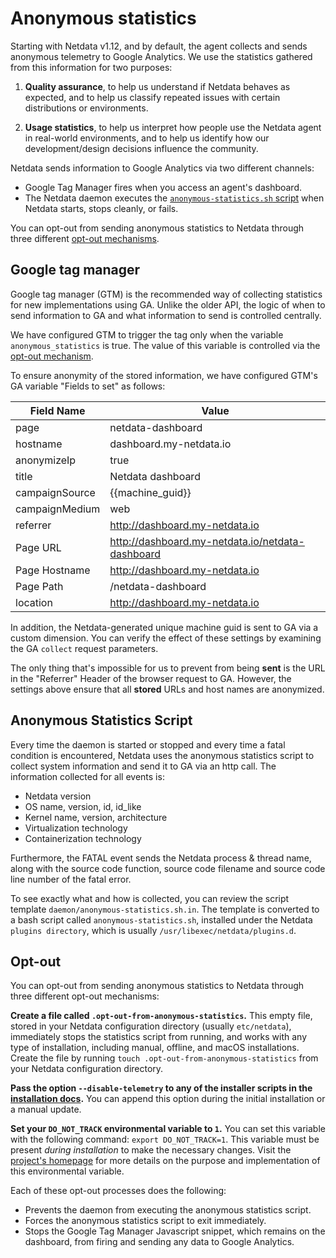 # Anonymous statistics

Starting with Netdata v1.12, and by default, the agent collects and sends anonymous telemetry to Google Analytics. We
use the statistics gathered from this information for two purposes:

1.  **Quality assurance**, to help us understand if Netdata behaves as expected, and to help us classify repeated
     issues with certain distributions or environments.

2.  **Usage statistics**, to help us interpret how people use the Netdata agent in real-world environments, and to help
     us identify how our development/design decisions influence the community.

Netdata sends information to Google Analytics via two different channels:

-   Google Tag Manager fires when you access an agent's dashboard.
-   The Netdata daemon executes the [`anonymous-statistics.sh`
    script](https://github.com/netdata/netdata/blob/6469cf92724644f5facf343e4bdd76ac0551a418/daemon/anonymous-statistics.sh.in)
    when Netdata starts, stops cleanly, or fails.

You can opt-out from sending anonymous statistics to Netdata through three different [opt-out mechanisms](#opt-out).

## Google tag manager

Google tag manager (GTM) is the recommended way of collecting statistics for new implementations using GA. Unlike the older API, the logic of when to send information to GA and what information to send is controlled centrally.

We have configured GTM to trigger the tag only when the variable `anonymous_statistics` is true. The value of this variable is controlled via the [opt-out mechanism](#opt-out).

To ensure anonymity of the stored information, we have configured GTM's GA variable "Fields to set" as follows: 

| Field Name|Value|
|----------|-----|
| page|netdata-dashboard|
| hostname|dashboard.my-netdata.io|
| anonymizeIp|true|
| title|Netdata dashboard|
| campaignSource|{{machine_guid}}|
| campaignMedium|web|
| referrer|<http://dashboard.my-netdata.io>|
| Page URL|<http://dashboard.my-netdata.io/netdata-dashboard>|
| Page Hostname|<http://dashboard.my-netdata.io>|
| Page Path|/netdata-dashboard|
| location|<http://dashboard.my-netdata.io>|

In addition, the Netdata-generated unique machine guid is sent to GA via a custom dimension.
You can verify the effect of these settings by examining the GA `collect` request parameters.

The only thing that's impossible for us to prevent from being **sent** is the URL in the "Referrer" Header of the browser request to GA. However, the settings above ensure that all **stored** URLs and host names are anonymized.

## Anonymous Statistics Script

Every time the daemon is started or stopped and every time a fatal condition is encountered, Netdata uses the anonymous statistics script to collect system information and send it to GA via an http call. The information collected for all events is:

-   Netdata version
-   OS name, version, id, id_like
-   Kernel name, version, architecture
-   Virtualization technology 
-   Containerization technology 

Furthermore, the FATAL event sends the Netdata process & thread name, along with the source code function, source code filename and source code line number of the fatal error.

To see exactly what and how is collected, you can review the script template `daemon/anonymous-statistics.sh.in`. The template is converted to a bash script called `anonymous-statistics.sh`, installed under the Netdata `plugins directory`, which is usually `/usr/libexec/netdata/plugins.d`. 

## Opt-out

You can opt-out from sending anonymous statistics to Netdata through three different opt-out mechanisms:

**Create a file called `.opt-out-from-anonymous-statistics`.** This empty file, stored in your Netdata configuration
directory (usually `etc/netdata`), immediately stops the statistics script from running, and works with any type of
installation, including manual, offline, and macOS installations. Create the file by running `touch
.opt-out-from-anonymous-statistics` from your Netdata configuration directory.

**Pass the option `--disable-telemetry` to any of the installer scripts in the [installation
docs](../packaging/installer/README.md).** You can append this option during the initial installation or a manual
update.

**Set your `DO_NOT_TRACK` environmental variable to `1`.** You can set this variable with the following command: `export
DO_NOT_TRACK=1`. This variable must be present _during installation_ to make the necessary changes. Visit the [project's
homepage](https://consoledonottrack.com/) for more details on the purpose and implementation of this environmental
variable.

Each of these opt-out processes does the following:

-   Prevents the daemon from executing the anonymous statistics script.
-   Forces the anonymous statistics script to exit immediately.
-   Stops the Google Tag Manager Javascript snippet, which remains on the dashboard, from firing and sending any data to
    Google Analytics.
